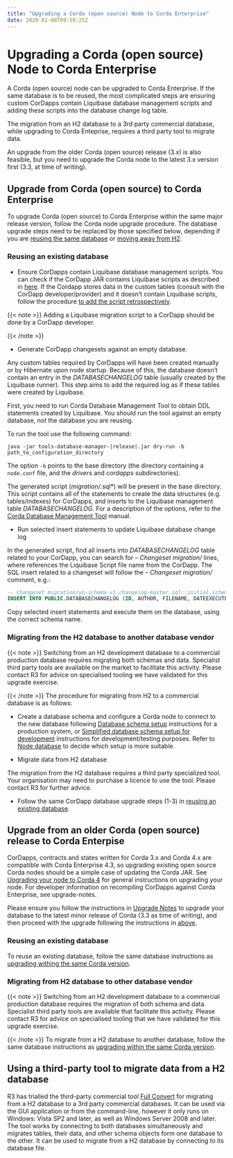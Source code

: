 ```yaml
---
title: "Upgrading a Corda (open source) Node to Corda Enterprise"
date: 2020-01-08T09:59:25Z
---
```



# Upgrading a Corda (open source) Node to Corda Enterprise
A Corda (open source) node can be upgraded to Corda Enterprise.
            If the same database is to be reused, the most complicated steps are ensuring custom CorDapps contain
            Liquibase database management scripts and adding these scripts into the database change log table.

The migration from an H2 database to a 3rd party commercial database, while upgrading to Corda Enteprise,
            requires a third party tool to migrate data.

An upgrade from the older Corda (open source) release (3.x) is also feasible,
            but you need to upgrade the Corda node to the latest 3.x version first (3.3, at time of writing).


## Upgrade from Corda (open source) to Corda Enterprise
To upgrade Corda (open source) to Corda Enterprise within the same major release version, follow the Corda node upgrade procedure.
                The database upgrade steps need to be replaced by those specified below,
                depending if you are [reusing the same database](#node-operations-upgrading-os-to-ent-1)
                or [moving away from H2](#node-operations-upgrading-os-to-ent-2).


### Reusing an existing database

* Ensure CorDapps contain Liquibase database management scripts.
                            You can check if the CorDapp JAR contains Liquibase scripts as described in [here](node-operations-cordapp-deployment.md#cordapp-deploymnet-database-setup-ref).
                            If the Cordapp stores data in the custom tables (consult with the CorDapp developer/provider)
                            and it doesn’t contain Liquibase scripts, follow the procedure
                            [to add the script retrospectively](database-management.md#database-management-add-liquibase-retrospectively-ref).


{{< note >}}
Adding a Liquibase migration script to a CorDapp should be done by a CorDapp developer.

{{< /note >}}

* Generate CorDapp changesets against an empty database.

Any custom tables required by CorDapps will have been created manually or by Hibernate upon node startup.
                            Because of this, the database doesn’t contain an entry in the *DATABASECHANGELOG* table (usually created by the Liquibase runner).
                            This step aims to add the required log as if these tables were created by Liquibase.

First, you need to run Corda Database Management Tool to obtain DDL statements created by Liquibase.
                            You should run the tool against an empty database, not the database you are reusing.

To run the tool use the following command:

```shell
java -jar tools-database-manager-|release|.jar dry-run -b path_to_configuration_directory
```
The option `-b` points to the base directory (the directory containing a `node.conf` file, and the *drivers* and *cordapps* subdirectories).

The generated script (*migration/*.sql*) will be present in the base directory.
                            This script contains all of the statements to create the data structures (e.g. tables/indexes) for CorDapps,
                            and inserts to the Liquibase management table *DATABASECHANGELOG*.
                            For a description of the options, refer to the [Corda Database Management Tool](node-database.md#database-management-tool-ref) manual.


* Run selected insert statements to update Liquibase database change log

In the generated script, find all inserts into *DATABASECHANGELOG* table related to your CorDapp,
                            you can search for *– Changeset migration/<file-name>* lines, where <file-name> references the Liquibase Script file name from the CorDapp.
                            The SQL insert related to a changeset will follow the *– Changeset migration/<file-name>* comment, e.g.:

```sql
-- Changeset migration/yo-schema-v1.changelog-master.sql::initial_schema_for_YoSchemaV1::R3.Corda.Generated
INSERT INTO PUBLIC.DATABASECHANGELOG (ID, AUTHOR, FILENAME, DATEEXECUTED, ORDEREXECUTED, MD5SUM, DESCRIPTION, COMMENTS, EXECTYPE, CONTEXTS, LABELS, LIQUIBASE, DEPLOYMENT_ID) VALUES ('initial_schema_for_YoSchemaV1', 'R3.Corda.Generated', 'migration/yo-schema-v1.changelog-master.sql', NOW(), 74, '7:2d4e1d5d7165a8edc848208d0707eb24', 'sql', '', 'EXECUTED', NULL, NULL, '3.5.3', '2862877878');
```
Copy selected insert statements and execute them on the database, using the correct schema name.



### Migrating from the H2 database to another database vendor

{{< note >}}
Switching from an H2 development database to a commercial production database requires migrating both schemas and data.
                        Specialist third party tools are available on the market to facilitate this activity. Please contact R3 for advice on specialised tooling
                        we have validated for this upgrade exercise.

{{< /note >}}
The procedure for migrating from H2 to a commercial database is as follows:


* Create a database schema and configure a Corda node to connect to the new database following [Database schema setup](node-database-admin.md) instructions
                            for a production system, or [Simplified database schema setup for development](node-database-developer.md) instructions for development/testing purposes.
                            Refer to [Node database](node-database.md) to decide which setup is more suitable.


* Migrate data from H2 database

The migration from the H2 database requires a third party specialized tool.
                            Your organisation may need to purchase a licence to use the tool.
                            Please contact R3 for further advice.


* Follow the same CorDapp database upgrade steps (1-3) in [reusing an existing database](#node-operations-upgrading-os-to-ent-1).



## Upgrade from an older Corda (open source) release to Corda Enterpise
CorDapps, contracts and states written for Corda 3.x and Corda 4.x are compatible with Corda Enterprise 4.3, so upgrading
                existing open source Corda nodes should be a simple case of updating the Corda JAR.
                See [Upgrading your node to Corda 4](node-upgrade-notes.md) for general instructions on upgrading your node.
                For developer information on recompiling CorDapps against Corda Enterprise, see upgrade-notes.

Please ensure you follow the instructions in [Upgrade Notes](https://docs.corda.net/releases/release-V3.3/upgrade-notes.html)
                to upgrade your database to the latest minor release of Corda (3.3 as time of writing),
                and then proceed with the upgrade following the instructions in [above](#node-operations-upgrading-os-to-ent-1).


### Reusing an existing database
To reuse an existing database, follow the same database instructions as
                    [upgrading withing the same Corda version](#node-operations-upgrading-os-to-ent-1).


### Migrating from H2 database to other database vendor

{{< note >}}
Switching from an H2 development database to a commercial production database requires the migration of both schema and data.
                        Specialist third party tools are available that facilitate this activity. Please contact R3 for advice on specialised tooling
                        that we have validated for this upgrade exercise.

{{< /note >}}
To migrate from a H2 database to another database, follow the same database instructions as
                    [upgrading within the same Corda version](#node-operations-upgrading-os-to-ent-2).


## Using a third-party tool to migrate data from a H2 database
R3 has trialled the third-party commercial tool [Full Convert](https://www.spectralcore.com/fullconvert) for migrating from a H2 database
                to a 3rd party commercial databases.
                It can be used via the GUI application or from the command-line, however it only runs on Windows: Vista SP2 and later, as well as Windows Server 2008 and later.
                The tool works by connecting to both databases simultaneously and migrates tables, their data, and other schema objects form one database to the other.
                It can be used to migrate from a H2 database by connecting to its database file.


